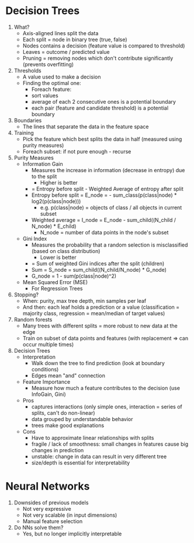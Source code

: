 # Decision Trees
1. What?
    - Axis-aligned lines split the data
    - Each split = node in binary tree (true, false)
    - Nodes contains a decision (feature value is compared to threshold)
    - Leaves = outcome / predicted value
    - Pruning = removing nodes which don't contribute significantly (prevents overfitting)
1. Thresholds
    - A value used to make a decision
    - Finding the optimal one:
        * Foreach feature:
        * sort values 
        * average of each 2 consecutive ones is a potential boundary
        * each pair (feature and candidate threshold) is a potential boundary
1. Boundaries
    - The lines that separate the data in the feature space
1. Training
    - Pick the feature which best splits the data in half (measured using purity measures)
    - Foreach subset: if not pure enough - recurse
1. Purity Measures
    - Information Gain
        * Measures the increase in information (decrease in entropy) due to the split
            + Higher is better
        * = Entropy before split - Weighted Average of entropy after split
        * Entropy before split = E_node = - sum_class(p(class|node) * log2(p(class|node)))
            + e.g. p(class|node) = objects of class / all objects in current subset
        * Weighted average = I_node = E_node - sum_child((N_child / N_node) * E_child)
            * N_node = number of data points in the node's subset
    - Gini Index
        * Measures the probability that a random selection is misclassified (based on class distribution)
            + Lower is better
        * = Sum of weighted Gini indices after the split (children)
        * Sum = S_node = sum_child((N_child/N_node) * G_node)
        * G_node = 1 - sum(p(class|node)^2)
    - Mean Squared Error (MSE)
        * For Regression Trees
1. Stopping?
    - When: purity, max tree depth, min samples per leaf
    - And then: each leaf holds a prediction or a value (classification = majority class, regression = mean/median of target values)
1. Random forests
    - Many trees with different splits = more robust to new data at the edge
    - Train on subset of data points and features (with replacement => can occur multiple times)
1. Decision Trees
    - Interpretation
        * Walk down the tree to find prediction (look at boundary conditions)
        * Edges mean "and" connection
    - Feature Importance
        * Measure how much a feature contributes to the decision (use InfoGain, Gini)
    - Pros
        * captures interactions (only simple ones, interaction = series of splits, can't do non-linear)
        * data grouped by understandable behavior
        * trees make good explanations
    - Cons
        * Have to approximate linear relationships with splits
        * fragile / lack of smoothness: small changes in features cause big changes in prediction
        * unstable: change in data can result in very different tree
        * size/depth is essential for interpretability



# Neural Networks
1. Downsides of previous models
    - Not very expressive
    - Not very scalable (in input dimensions)
    - Manual feature selection
1. Do NNs solve them?
    - Yes, but no longer implicitly interpretable
